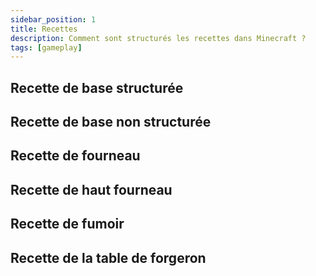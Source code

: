 ```yaml
---
sidebar_position: 1
title: Recettes
description: Comment sont structurés les recettes dans Minecraft ?
tags: [gameplay]
---
```


## Recette de base structurée

## Recette de base non structurée

## Recette de fourneau

## Recette de haut fourneau

## Recette de fumoir

## Recette de la table de forgeron

